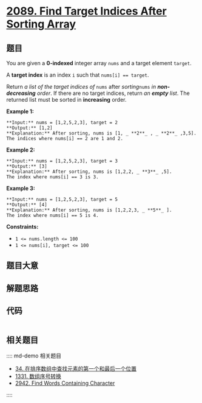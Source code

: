 # [2089. Find Target Indices After Sorting Array](https://leetcode.com/problems/find-target-indices-after-sorting-array)

## 题目

You are given a **0-indexed** integer array `nums` and a target element
`target`.

A **target index** is an index `i` such that `nums[i] == target`.

Return _a list of the target indices of_ `nums` after _sorting_`nums` _in
**non-decreasing** order_. If there are no target indices, return _an
**empty** list_. The returned list must be sorted in **increasing** order.



**Example 1:**

    
    
    **Input:** nums = [1,2,5,2,3], target = 2
    **Output:** [1,2]
    **Explanation:** After sorting, nums is [1, _ **2**_ , _ **2**_ ,3,5].
    The indices where nums[i] == 2 are 1 and 2.
    

**Example 2:**

    
    
    **Input:** nums = [1,2,5,2,3], target = 3
    **Output:** [3]
    **Explanation:** After sorting, nums is [1,2,2, _ **3**_ ,5].
    The index where nums[i] == 3 is 3.
    

**Example 3:**

    
    
    **Input:** nums = [1,2,5,2,3], target = 5
    **Output:** [4]
    **Explanation:** After sorting, nums is [1,2,2,3, _ **5**_ ].
    The index where nums[i] == 5 is 4.
    



**Constraints:**

  * `1 <= nums.length <= 100`
  * `1 <= nums[i], target <= 100`


## 题目大意

## 解题思路

## 代码

```javascript

```

## 相关题目

:::: md-demo 相关题目
- [34. 在排序数组中查找元素的第一个和最后一个位置](https://leetcode.com/problems/find-first-and-last-position-of-element-in-sorted-array)
- [1331. 数组序号转换](https://leetcode.com/problems/rank-transform-of-an-array)
- [2942. Find Words Containing Character](https://leetcode.com/problems/find-words-containing-character)

::::
